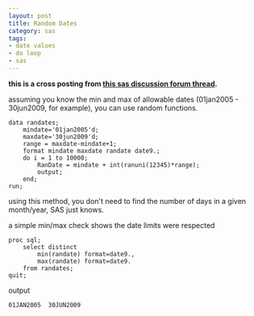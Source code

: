 ```yaml
---
layout: post
title: Random Dates
category: sas
tags:
- date values
- do loop
- sas
---
```


**this is a cross posting from [this sas discussion forum thread](http://support.sas.com/forums/thread.jspa?threadID=6436).**

<!--more-->

assuming you know the min and max of allowable dates (01jan2005 - 30jun2009, for example), you can use random functions.

    data randates;
        mindate='01jan2005'd;
        maxdate='30jun2009'd;
        range = maxdate-mindate+1;
        format mindate maxdate randate date9.;
        do i = 1 to 10000;
            RanDate = mindate + int(ranuni(12345)*range);
            output;
        end;
    run;

using this method, you don't need to find the number of days in a given month/year, SAS just knows.

a simple min/max check shows the date limits were respected

    proc sql;
        select distinct
            min(randate) format=date9.,
            max(randate) format=date9.
        from randates;
    quit;

output

    01JAN2005  30JUN2009
